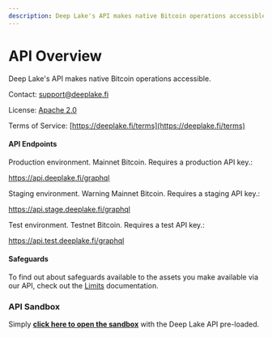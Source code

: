```yaml
---
description: Deep Lake's API makes native Bitcoin operations accessible.
---
```


# API Overview

Deep Lake's API makes native Bitcoin operations accessible.

Contact: [support@deeplake.fi](mailto:support@deeplake.fi)

License: [Apache 2.0](https://www.apache.org/licenses/LICENSE-2.0.html)

Terms of Service: [https://deeplake.fi/terms](https://deeplake.fi/terms)

#### API Endpoints

Production environment. Mainnet Bitcoin. Requires a production API key.:

https://api.deeplake.fi/graphql

Staging environment. Warning Mainnet Bitcoin. Requires a staging API key.:

https://api.stage.deeplake.fi/graphql

Test environment. Testnet Bitcoin. Requires a test API key.:

https://api.test.deeplake.fi/graphql

#### Safeguards

To find out about safeguards available to the assets you make available via our API, check out the [Limits](api.md#safeguards) documentation.

### API Sandbox

Simply [**click here to open the sandbox**](https://studio.apollographql.com/public/Deep-Lake-Graph/variant/current/explorer) with the Deep Lake API pre-loaded.
